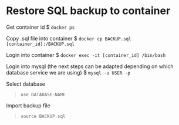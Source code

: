 # Restore SQL backup to container

Get container id
$ `docker ps`

Copy .sql file into container
$ `docker cp BACKUP.sql [container_id]:/BACKUP.sql`

Login into container
$ `docker exec -it [container_id] /bin/bash`

Login into mysql (the next steps can be adapted depending on which database service we are using)
$ `mysql -u USER -p`

Select database
> `use DATABASE-NAME`

Import backup file
> `source BACKUP.sql`